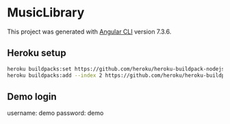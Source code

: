 # MusicLibrary

This project was generated with [Angular CLI](https://github.com/angular/angular-cli) version 7.3.6.

## Heroku setup

```bash
heroku buildpacks:set https://github.com/heroku/heroku-buildpack-nodejs#v83
heroku buildpacks:add --index 2 https://github.com/heroku/heroku-buildpack-static.git
```

## Demo login

username: demo
password: demo
